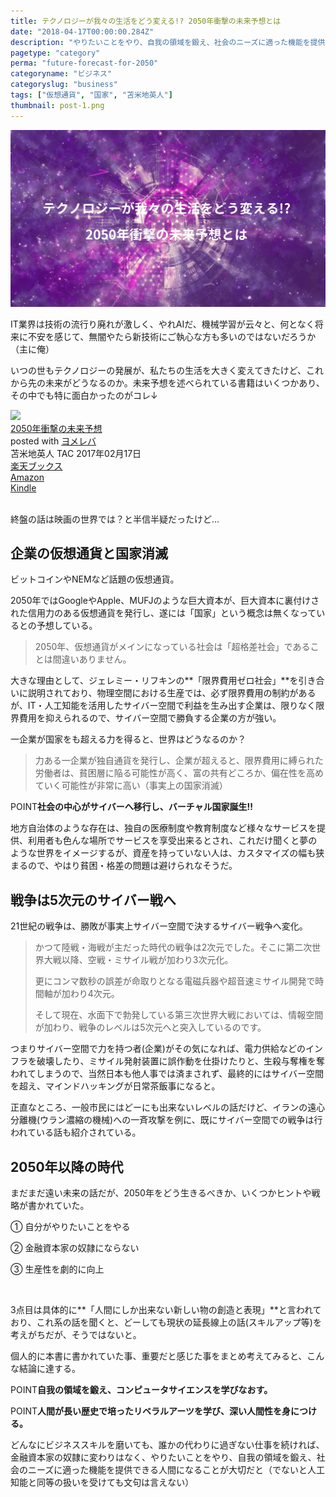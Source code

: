 ```yaml
---
title: テクノロジーが我々の生活をどう変える!? 2050年衝撃の未来予想とは
date: "2018-04-17T00:00:00.284Z"
description: "やりたいことをやり、自我の領域を鍛え、社会のニーズに適った機能を提供できる人間になること、どんなにビジネススキルを磨いても、誰かの代わりに過ぎない仕事を続ければ、金融資本家の奴隷。人工知能と同等の扱いを受けても文句は言えない。"
pagetype: "category"
perma: "future-forecast-for-2050"
categoryname: "ビジネス"
categoryslug: "business"
tags: ["仮想通貨", "国家", "苫米地英人"]
thumbnail: post-1.png
---
```


![](./post-1.png)

IT業界は技術の流行り廃れが激しく、やれAIだ、機械学習が云々と、何となく将来に不安を感じて、無闇やたら新技術にご執心な方も多いのではないだろうか（主に俺）

いつの世もテクノロジーの発展が、私たちの生活を大きく変えてきたけど、これから先の未来がどうなるのか。未来予想を述べられている書籍はいくつかあり、その中でも特に面白かったのがコレ↓

<div class="cstmreba"><div class="booklink-box"><div class="booklink-image"><a href="https://hb.afl.rakuten.co.jp/hgc/146fe51c.1fd043a3.146fe51d.605dc196/yomereba_main_201902282241087071?pc=http%3A%2F%2Fbooks.rakuten.co.jp%2Frb%2F14705853%2F%3Fscid%3Daf_ich_link_urltxt%26m%3Dhttp%3A%2F%2Fm.rakuten.co.jp%2Fev%2Fbook%2F" target="_blank"  rel="noopener noreferrer"><img src="https://thumbnail.image.rakuten.co.jp/@0_mall/book/cabinet/1116/9784813271116.jpg?_ex=160x160" style="border: none;" /></a></div><div class="booklink-info"><div class="booklink-name"><a href="https://hb.afl.rakuten.co.jp/hgc/146fe51c.1fd043a3.146fe51d.605dc196/yomereba_main_201902282241087071?pc=http%3A%2F%2Fbooks.rakuten.co.jp%2Frb%2F14705853%2F%3Fscid%3Daf_ich_link_urltxt%26m%3Dhttp%3A%2F%2Fm.rakuten.co.jp%2Fev%2Fbook%2F" target="_blank"  rel="noopener noreferrer">2050年衝撃の未来予想</a><div class="booklink-powered-date">posted with <a href="https://yomereba.com" rel="nofollow noopener noreferrer" target="_blank">ヨメレバ</a></div></div><div class="booklink-detail">苫米地英人 TAC 2017年02月17日    </div><div class="booklink-link2"><div class="shoplinkrakuten"><a href="https://hb.afl.rakuten.co.jp/hgc/146fe51c.1fd043a3.146fe51d.605dc196/yomereba_main_201902282241087071?pc=http%3A%2F%2Fbooks.rakuten.co.jp%2Frb%2F14705853%2F%3Fscid%3Daf_ich_link_urltxt%26m%3Dhttp%3A%2F%2Fm.rakuten.co.jp%2Fev%2Fbook%2F" target="_blank"  rel="noopener noreferrer">楽天ブックス</a></div><div class="shoplinkamazon"><a href="https://www.amazon.co.jp/exec/obidos/asin/4813271111/kanon123-22/" target="_blank"  rel="noopener noreferrer">Amazon</a></div><div class="shoplinkkindle"><a href="https://www.amazon.co.jp/gp/search?keywords=2050%94N%8F%D5%8C%82%82%CC%96%A2%97%88%97%5C%91z&__mk_ja_JP=%83J%83%5E%83J%83i&url=node%3D2275256051&tag=kanon123-22" target="_blank"  rel="noopener noreferrer">Kindle</a></div>                              	  	  	  	  	</div></div><div class="booklink-footer"></div></div></div>
<br/>

終盤の話は映画の世界では？と半信半疑だったけど...

## 企業の仮想通貨と国家消滅

ビットコインやNEMなど話題の仮想通貨。

2050年ではGoogleやApple、MUFJのような巨大資本が、巨大資本に裏付けされた信用力のある仮想通貨を発行し、遂には「国家」という概念は無くなっているとの予想している。

> 2050年、仮想通貨がメインになっている社会は「超格差社会」であることは間違いありません。

大きな理由として、ジェレミー・リフキンの**「限界費用ゼロ社会」**を引き合いに説明されており、物理空間における生産では、必ず限界費用の制約があるが、IT・人工知能を活用したサイバー空間で利益を生み出す企業は、限りなく限界費用を抑えられるので、サイバー空間で勝負する企業の方が強い。

一企業が国家をも超える力を得ると、世界はどうなるのか？

> 力ある一企業が独自通貨を発行し、企業が超えると、限界費用に縛られた労働者は、貧困層に陥る可能性が高く、富の共有どころか、偏在性を高めていく可能性が非常に高い（事実上の国家消滅）

<span class="mark">POINT</span>**社会の中心がサイバーへ移行し、バーチャル国家誕生!!**

地方自治体のような存在は、独自の医療制度や教育制度など様々なサービスを提供、利用者も色んな場所でサービスを享受出来るとされ、これだけ聞くと夢のような世界をイメージするが、資産を持っていない人は、カスタマイズの幅も狭まるので、やはり貧困・格差の問題は避けられなそうだ。

## 戦争は5次元のサイバー戦へ

21世紀の戦争は、勝敗が事実上サイバー空間で決するサイバー戦争へ変化。

> かつて陸戦・海戦が主だった時代の戦争は2次元でした。そこに第二次世界大戦以降、空戦・ミサイル戦が加わり3次元化。
>
> 更にコンマ数秒の誤差が命取りとなる電磁兵器や超音速ミサイル開発で時間軸が加わり4次元。
>
> そして現在、水面下で勃発している第三次世界大戦においては、情報空間が加わり、戦争のレベルは5次元へと突入しているのです。

つまりサイバー空間で力を持つ者(企業)がその気になれば、電力供給などのインフラを破壊したり、ミサイル発射装置に誤作動を仕掛けたりと、生殺与奪権を奪われてしまうので、当然日本も他人事では済まされず、最終的にはサイバー空間を超え、マインドハッキングが日常茶飯事になると。

正直なところ、一般市民にはどーにも出来ないレベルの話だけど、イランの遠心分離機(ウラン濃縮の機械)への一斉攻撃を例に、既にサイバー空間での戦争は行われている話も紹介されている。

## 2050年以降の時代

まだまだ遠い未来の話だが、2050年をどう生きるべきか、いくつかヒントや戦略が書かれていた。

<div class="blackboard-box">
<p>① 自分がやりたいことをやる</p>
<p>② 金融資本家の奴隷にならない</p>
<p>③ 生産性を劇的に向上</p>
<div class="chalk1"></div>
<div class="chalk2"></div>
</div>
<br/>

3点目は具体的に**「人間にしか出来ない新しい物の創造と表現」**と言われており、これ系の話を聞くと、どーしても現状の延長線上の話(スキルアップ等)を考えがちだが、そうではないと。

個人的に本書に書かれていた事、重要だと感じた事をまとめ考えてみると、こんな結論に達する。

<span class="mark">POINT</span>**自我の領域を鍛え、コンピュータサイエンスを学びなおす。**

<span class="mark">POINT</span>**人間が長い歴史で培ったリベラルアーツを学び、深い人間性を身につける。**

どんなにビジネススキルを磨いても、誰かの代わりに過ぎない仕事を続ければ、金融資本家の奴隷に変わりはなく、やりたいことをやり、自我の領域を鍛え、社会のニーズに適った機能を提供できる人間になることが大切だと（でないと人工知能と同等の扱いを受けても文句は言えない）